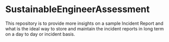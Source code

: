 # SustainableEngineerAssessment

This repository is to provide more insights on a sample Incident Report and what is the ideal way to store and maintain the incident reports in long term on a day to day or incident basis.

